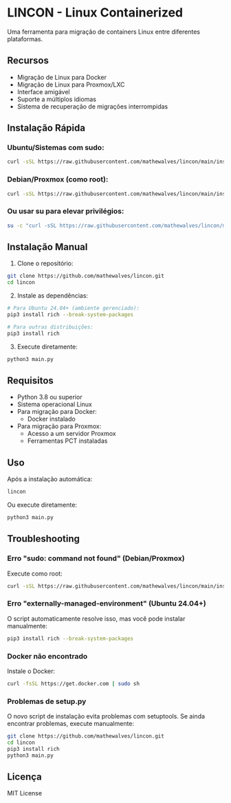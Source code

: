 # LINCON - Linux Containerized

Uma ferramenta para migração de containers Linux entre diferentes plataformas.

## Recursos

- Migração de Linux para Docker
- Migração de Linux para Proxmox/LXC
- Interface amigável
- Suporte a múltiplos idiomas
- Sistema de recuperação de migrações interrompidas

## Instalação Rápida

### Ubuntu/Sistemas com sudo:
```bash
curl -sSL https://raw.githubusercontent.com/mathewalves/lincon/main/install.sh | sudo bash
```

### Debian/Proxmox (como root):
```bash
curl -sSL https://raw.githubusercontent.com/mathewalves/lincon/main/install.sh | bash
```

### Ou usar su para elevar privilégios:
```bash
su -c "curl -sSL https://raw.githubusercontent.com/mathewalves/lincon/main/install.sh | bash"
```

## Instalação Manual

1. Clone o repositório:
```bash
git clone https://github.com/mathewalves/lincon.git
cd lincon
```

2. Instale as dependências:
```bash
# Para Ubuntu 24.04+ (ambiente gerenciado):
pip3 install rich --break-system-packages

# Para outras distribuições:
pip3 install rich
```

3. Execute diretamente:
```bash
python3 main.py
```

## Requisitos

- Python 3.8 ou superior
- Sistema operacional Linux
- Para migração para Docker:
  - Docker instalado
- Para migração para Proxmox:
  - Acesso a um servidor Proxmox
  - Ferramentas PCT instaladas

## Uso

Após a instalação automática:
```bash
lincon
```

Ou execute diretamente:
```bash
python3 main.py
```

## Troubleshooting

### Erro "sudo: command not found" (Debian/Proxmox)
Execute como root:
```bash
curl -sSL https://raw.githubusercontent.com/mathewalves/lincon/main/install.sh | bash
```

### Erro "externally-managed-environment" (Ubuntu 24.04+)
O script automaticamente resolve isso, mas você pode instalar manualmente:
```bash
pip3 install rich --break-system-packages
```

### Docker não encontrado
Instale o Docker:
```bash
curl -fsSL https://get.docker.com | sudo sh
```

### Problemas de setup.py
O novo script de instalação evita problemas com setuptools. Se ainda encontrar problemas, execute manualmente:
```bash
git clone https://github.com/mathewalves/lincon.git
cd lincon
pip3 install rich
python3 main.py
```

## Licença

MIT License
